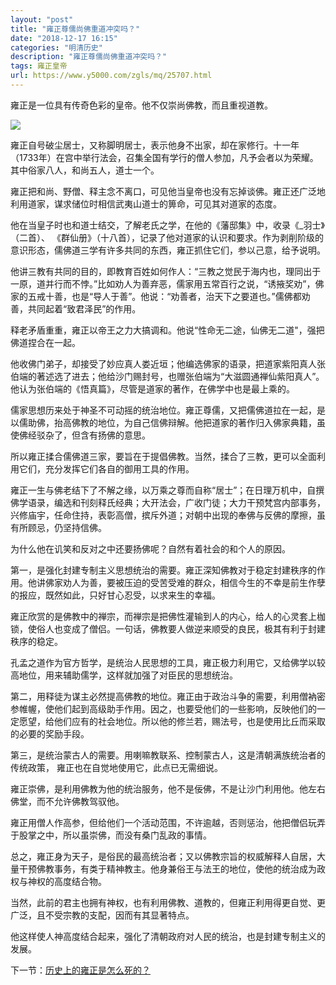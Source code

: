 ```yaml
---
layout: "post"
title: "雍正尊儒尚佛重道冲突吗？"
date: "2018-12-17 16:15"
categories: "明清历史"
description: "雍正尊儒尚佛重道冲突吗？"
tags: 雍正皇帝
url: https://www.y5000.com/zgls/mq/25707.html
---
```






雍正是一位具有传奇色彩的皇帝。他不仅崇尚佛教，而且重视道教。

![](https://img.y5000.com/uploads/allimg/170922/13-1F922092333a9.jpg)

雍正自号破尘居士，又称脚明居士，表示他身不出家，却在家修行。十一年（1733年）在宫中举行法会，召集全国有学行的僧人参加，凡予会者以为荣耀。其中俗家八人，和尚五人，道士一个。

雍正把和尚、野僧、释主念不离口，可见他当皇帝也没有忘掉谈佛。雍正还广泛地利用道家，谋求储位时相信武夷山道士的箅命，可见其对道家的态度。

他在当皇子时也和道士结交，了解老氏之学，在他的《藩邸集》中，收录《_羽士》（二首）、
《群仙册》（十八首），记录了他对道家的认识和要求。作为剥削阶级的意识形态，儒佛道三学有许多共同的东西，雍正抓住它们，参以己意，给予说明。

他讲三教有共同的目的，即教育百姓如何作人：“三教之觉民于海内也，理同出于一原，道并行而不悖。”比如劝人为善弃恶，儒家用五常百行之说，“诱掖奖劝”，佛家的五戒十善，也是“导人于善”。他说：“劝善者，治天下之要道也。”儒佛都劝善，共同起着“致君泽民”的作用。

释老矛盾重重，雍正以帝王之力大搞调和。他说“性命无二途，仙佛无二道"，强把佛道捏合在一起。

他收佛门弟子，却接受了妙应真人娄近垣；他编选佛家的语录，把道家紫阳真人张伯端的著述选了进去；他给沙门赐封号，也赠张伯端为“大滋圆通禅仙紫阳真人”。他认为张伯端的《悟真篇》，尽管是道家的著作，在佛学中也是最上乘的。

儒家思想历来处于神圣不可动摇的统治地位。雍正尊儒，又把儒佛道拉在一起，是以儒助佛，抬高佛教的地位，为自己信佛辩解。他把道家的著作归入佛家典籍，虽使佛经驳杂了，但含有扬佛的意思。

所以雍正揉合儒佛道三家，要旨在于提倡佛教。当然，揉合了三教，更可以全面利用它们，充分发挥它们各自的御用工具的作用。

雍正一生与佛老结下了不解之缘，以万乘之尊而自称“居士”；在日理万机中，自撰佛学语录，编选和刊刻释氏经典；大开法会，广收门徒；大力干预梵宫内部事务，兴修庙宇，任命住持，表彰高僧，摈斥外道；对朝中出现的奉佛与反佛的摩擦，虽有所顾忌，仍坚持信佛。

为什么他在讥笑和反对之中还要扬佛呢？自然有着社会的和个人的原因。

第一，是强化封建专制主义思想统治的需要。雍正深知佛教对于稳定封建秩序的作用。他讲佛家劝人为善，要被压迫的受苦受难的群众，相信今生的不幸是前生作孽的报应，既然如此，只好甘心忍受，以求来生的幸福。

雍正欣赏的是佛教中的禅宗，而禅宗是把佛性灌输到人的内心，给人的心灵套上枷锁，使俗人也变成了僧侣。一句话，佛教要人做逆来顺受的良民，极其有利于封建秩序的稳定。

孔孟之道作为官方哲学，是统治人民思想的工具，雍正极力利用它，又给佛学以较高地位，用来辅助儒学，这样就加强了对臣民的思想统治。

第二，用释徒为谋主必然提高佛教的地位。雍正由于政治斗争的需要，利用僧衲密参帷幄，使他们起到高级助手作用。因之，也要受他们的一些影响，反映他们的一定愿望，给他们应有的社会地位。所以他的修兰若，赐法号，也是使用比丘而采取的必要的奖励手段。

第三，是统治蒙古人的需要。用喇嘛教联系、控制蒙古人，这是清朝满族统治者的传统政策， 雍正也在自觉地使用它，此点已无需细说。

雍正崇佛，是利用佛教为他的统治服务，他不是佞佛，不是让沙门利用他。他左右佛堂，而不允许佛教驾驭他。

雍正用僧人作高参，但给他们一个活动范围，不许逾越，否则惩治，他把僧侣玩弄于股掌之中，所以虽崇佛，而没有桑门乱政的事情。

总之，雍正身为天子，是俗民的最高统治者；又以佛教宗旨的权威解释人自居，大量干预佛教事务，有类于精神教主。他身兼俗王与法王的地位，使他的统治成为政权与神权的高度结合物。

当然，此前的君主也拥有神权，也有利用佛教、道教的，但雍正利用得更自觉、更广泛，且不受宗教的支配，因而有其显著特点。

他这样使人神高度结合起来，强化了清朝政府对人民的统治，也是封建专制主义的发展。

下一节：[历史上的雍正是怎么死的？](https://www.y5000.com/zgls/mq/25709.html)
